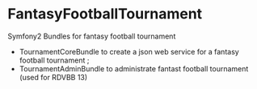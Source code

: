 FantasyFootballTournament
===========================

Symfony2 Bundles for fantasy football tournament

 - TournamentCoreBundle to create a json web service for a fantasy football tournament ;
 - TournamentAdminBundle to administrate fantast football tournament (used for RDVBB 13)
